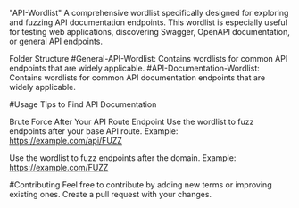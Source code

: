 "API-Wordlist"
A comprehensive wordlist specifically designed for exploring and fuzzing API documentation endpoints. This wordlist is especially useful for testing web applications, discovering Swagger, OpenAPI documentation, or general API endpoints.

Folder Structure
#General-API-Wordlist: Contains wordlists for common API endpoints that are widely applicable.
#API-Documentation-Wordlist: Contains wordlists for common API documentation endpoints that are widely applicable.

#Usage Tips to Find API Documentation

Brute Force After Your API Route Endpoint
Use the wordlist to fuzz endpoints after your base API route.
Example:
https://example.com/api/FUZZ

Use the wordlist to fuzz endpoints after the domain.
Example:
https://example.com/FUZZ


#Contributing
Feel free to contribute by adding new terms or improving existing ones. Create a pull request with your changes.
